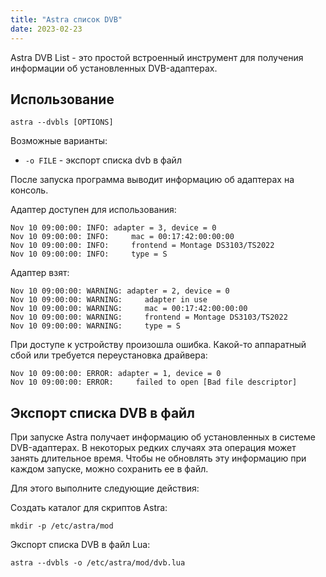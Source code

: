 ```yaml
---
title: "Astra список DVB"
date: 2023-02-23
---
```


Astra DVB List - это простой встроенный инструмент для получения информации об установленных DVB-адаптерах.

## Использование[](https://help.cesbo.com/misc/tools-and-utilities/dvb/dvbls#usage)

```
astra --dvbls [OPTIONS]
```

Возможные варианты:

- `-o FILE` - экспорт списка dvb в файл

После запуска программа выводит информацию об адаптерах на консоль.

Адаптер доступен для использования:

```
Nov 10 09:00:00: INFO: adapter = 3, device = 0
Nov 10 09:00:00: INFO:     mac = 00:17:42:00:00:00
Nov 10 09:00:00: INFO:     frontend = Montage DS3103/TS2022
Nov 10 09:00:00: INFO:     type = S
```

Адаптер взят:

```
Nov 10 09:00:00: WARNING: adapter = 2, device = 0
Nov 10 09:00:00: WARNING:     adapter in use
Nov 10 09:00:00: WARNING:     mac = 00:17:42:00:00:00
Nov 10 09:00:00: WARNING:     frontend = Montage DS3103/TS2022
Nov 10 09:00:00: WARNING:     type = S
```

При доступе к устройству произошла ошибка. Какой-то аппаратный сбой или требуется переустановка драйвера:

```
Nov 10 09:00:00: ERROR: adapter = 1, device = 0
Nov 10 09:00:00: ERROR:     failed to open [Bad file descriptor]
```

## Экспорт списка DVB в файл[](https://help.cesbo.com/misc/tools-and-utilities/dvb/dvbls#export-dvb-list-to-the-file)

При запуске Astra получает информацию об установленных в системе DVB-адаптерах. В некоторых редких случаях эта операция может занять длительное время. Чтобы не обновлять эту информацию при каждом запуске, можно сохранить ее в файл.

Для этого выполните следующие действия:

Создать каталог для скриптов Astra:

```
mkdir -p /etc/astra/mod
```

Экспорт списка DVB в файл Lua:

```
astra --dvbls -o /etc/astra/mod/dvb.lua
```
